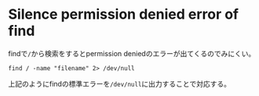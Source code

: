 # Silence permission denied error of find
findで`/`から検索をするとpermission deniedのエラーが出てくるのでみにくい。
```
find / -name "filename" 2> /dev/null
```
上記のようにfindの標準エラーを`/dev/null`に出力することで対応する。
